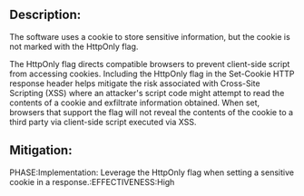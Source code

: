 ## Description:

The software uses a cookie to store sensitive information, but the cookie is not marked with the HttpOnly flag.

The HttpOnly flag directs compatible browsers to prevent client-side script from accessing cookies. Including the HttpOnly flag in the Set-Cookie HTTP response header helps mitigate the risk associated with Cross-Site Scripting (XSS) where an attacker's script code might attempt to read the contents of a cookie and exfiltrate information obtained. When set, browsers that support the flag will not reveal the contents of the cookie to a third party via client-side script executed via XSS.

## Mitigation:


PHASE:Implementation:
Leverage the HttpOnly flag when setting a sensitive cookie in a response.:EFFECTIVENESS:High

